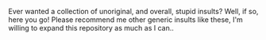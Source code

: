 Ever wanted a collection of unoriginal, and overall, stupid insults? Well, if so, here you go! Please recommend me other generic insults like these, I'm willing to expand this repository as much as I can..
